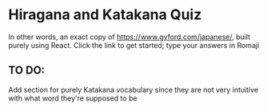 # Hiragana and Katakana Quiz
In other words, an exact copy of https://www.gyford.com/japanese/, built purely using React. Click the link to get started; type your answers in Romaji

## TO DO:
Add section for purely Katakana vocabulary since they are not very intuitive with what word they're supposed to be
